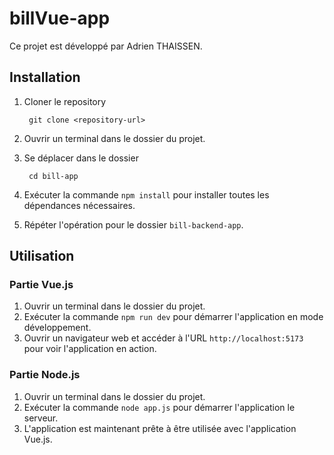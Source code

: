 # billVue-app

Ce projet est développé par Adrien THAISSEN.

## Installation

1. Cloner le repository
   ````
    git clone <repository-url>
    ````

2. Ouvrir un terminal dans le dossier du projet.

3. Se déplacer dans le dossier
   ````
    cd bill-app
    ````
4. Exécuter la commande `npm install` pour installer toutes les dépendances nécessaires.

5. Répéter l'opération pour le dossier `bill-backend-app`.

## Utilisation

### Partie Vue.js

1. Ouvrir un terminal dans le dossier du projet.
2. Exécuter la commande `npm run dev` pour démarrer l'application en mode développement.
3. Ouvrir un navigateur web et accéder à l'URL `http://localhost:5173` pour voir l'application en action.

### Partie Node.js

1. Ouvrir un terminal dans le dossier du projet.
2. Exécuter la commande `node app.js` pour démarrer l'application le serveur.
3. L'application est maintenant prête à être utilisée avec l'application Vue.js.
